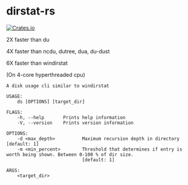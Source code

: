 # dirstat-rs

[![Crates.io](https://img.shields.io/crates/v/dirstat-rs.svg)](https://crates.io/crates/dirstat-rs)

2X faster than du

4X faster than ncdu, dutree, dua, du-dust

6X faster than windirstat


(On 4-core hyperthreaded cpu)


    A disk usage cli similar to windirstat

    USAGE:
        ds [OPTIONS] [target_dir]

    FLAGS:
        -h, --help       Prints help information
        -V, --version    Prints version information

    OPTIONS:
        -d <max_depth>          Maximum recursion depth in directory [default: 1]
        -m <min_percent>        Threshold that determines if entry is worth being shown. Between 0-100 % of dir size.
                                [default: 1]

    ARGS:
        <target_dir>
